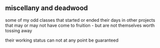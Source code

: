 ## miscellany and deadwood

some of my odd classes that started or ended their days in other projects that may or may not have come to fruition - but are not themselves worth tossing away

their working status can not at any point be guaranteed
